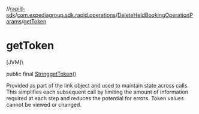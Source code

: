 //[rapid-sdk](../../../index.md)/[com.expediagroup.sdk.rapid.operations](../index.md)/[DeleteHeldBookingOperationParams](index.md)/[getToken](get-token.md)

# getToken

[JVM]\

public final [String](https://docs.oracle.com/javase/8/docs/api/java/lang/String.html)[getToken](get-token.md)()

Provided as part of the link object and used to maintain state across calls. This simplifies each subsequent call by limiting the amount of information required at each step and reduces the potential for errors. Token values cannot be viewed or changed.
